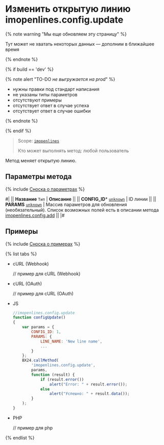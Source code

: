 # Изменить открытую линию imopenlines.config.update

{% note warning "Мы еще обновляем эту страницу" %}

Тут может не хватать некоторых данных — дополним в ближайшее время

{% endnote %}

{% if build == 'dev' %}

{% note alert "TO-DO _не выгружается на prod_" %}

- нужны правки под стандарт написания
- не указаны типы параметров
- отсутствуют примеры
- отсутствует ответ в случае успеха
- отсутствует ответ в случае ошибки

{% endnote %}

{% endif %}

> Scope: [`imopenlines`](../../scopes/permissions.md)
>
> Кто может выполнять метод: любой пользователь

Метод меняет открытую линию.

## Параметры метода

{% include [Сноска о параметрах](../../../_includes/required.md) %}

#|
|| **Название**
`Тип` | **Описание** ||
|| **CONFIG_ID***
[`unknown`](../../data-types.md) | ID линии ||
|| **PARAMS**
[`unknown`](../../data-types.md) | Массив параметров для обновления (необязательный). Список возможных полей есть в описании метода [imopenlines.config.add](./imopenlines-config-add.md) ||
|#

## Примеры

{% include [Сноска о примерах](../../../_includes/examples.md) %}

{% list tabs %}

- cURL (Webhook)

    // пример для cURL (Webhook)

- cURL (OAuth)

    // пример для cURL (OAuth)

- JS

    ```js
    //imopenlines.config.update
    function configUpdate()
    {
        var params = {
            CONFIG_ID: 1,
            PARAMS: {
                LINE_NAME: 'New line name',
                ...
            }
        };
        BX24.callMethod(
            'imopenlines.config.update',
            params,
            function (result) {
                if (result.error())
                    alert("Error: " + result.error());
                else
                    alert("Успешно: " + result.data());
            }
        );
    }
    ```

- PHP

    // пример для php

{% endlist %}
